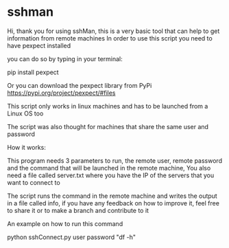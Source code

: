 # sshman

Hi, thank you for using sshMan, this is a very basic tool that can help to get information from remote machines
In order to use this script you need to have pexpect installed

you can do so by typing in your terminal:

pip install pexpect

Or you can download the pexpect library from PyPi
https://pypi.org/project/pexpect/#files

This script only works in linux machines and has to be launched from a Linux OS too

The script was also thought for machines that share the same user and password

How it works:

This program needs 3 parameters to run, the remote user, remote password and the command that will be launched in the remote machine,
You also need a file called server.txt where you have the IP of the servers that you want to connect to

The script runs the command in the remote machine and writes the output in a file called info, 
if you have any feedback on how to improve it, feel free to share it or to make a branch and contribute to it 

An example on how to run this command

python sshConnect.py user password "df -h"